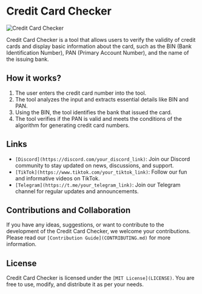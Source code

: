 # Credit Card Checker

![Credit Card Checker](https://media.discordapp.net/attachments/1063432232716488786/1135272090107379812/image.png)

Credit Card Checker is a tool that allows users to verify the validity of credit cards and display basic information about the card, such as the BIN (Bank Identification Number), PAN (Primary Account Number), and the name of the issuing bank.

## How it works?

1. The user enters the credit card number into the tool.
2. The tool analyzes the input and extracts essential details like BIN and PAN.
3. Using the BIN, the tool identifies the bank that issued the card.
4. The tool verifies if the PAN is valid and meets the conditions of the algorithm for generating credit card numbers.

## Links

- `[Discord](https://discord.com/your_discord_link)`: Join our Discord community to stay updated on news, discussions, and support.
- `[TikTok](https://www.tiktok.com/your_tiktok_link)`: Follow our fun and informative videos on TikTok.
- `[Telegram](https://t.me/your_telegram_link)`: Join our Telegram channel for regular updates and announcements.

## Contributions and Collaboration

If you have any ideas, suggestions, or want to contribute to the development of the Credit Card Checker, we welcome your contributions. Please read our `[Contribution Guide](CONTRIBUTING.md)` for more information.

## License

Credit Card Checker is licensed under the `[MIT License](LICENSE)`. You are free to use, modify, and distribute it as per your needs.
